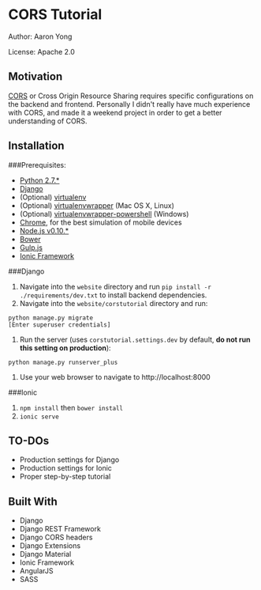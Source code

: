 CORS Tutorial
=============

Author: Aaron Yong

License: Apache 2.0

Motivation
----------

[CORS](https://developer.mozilla.org/en-US/docs/Web/HTTP/Access_control_CORS) or Cross Origin Resource Sharing requires specific configurations on the backend and frontend.  Personally I didn't really have much experience with CORS, and made it a weekend project in order to get a better understanding of CORS.

Installation
------------

###Prerequisites:

- [Python 2.7.*](https://www.python.org/downloads/)
- [Django](https://djangoproject.com)
- (Optional) [virtualenv](https://virtualenv.pypa.io/en/latest/)
- (Optional) [virtualenvwrapper](https://virtualenvwrapper.readthedocs.org/en/latest/) (Mac OS X, Linux)
- (Optional) [virtualenvwrapper-powershell](https://pypi.python.org/pypi/virtualenvwrapper-powershell) (Windows)
- [Chrome](http://www.google.com/chrome/), for the best simulation of mobile devices
- [Node.js v0.10.*](http://nodejs.org/dist/)
- [Bower](http://bower.io)
- [Gulp.js](http://gulpjs.com/)
- [Ionic Framework](http://ionicframework.com)


###Django

1. Navigate into the `website` directory and run `pip install -r ./requirements/dev.txt` to install backend dependencies.
1. Navigate into the `website/corstutorial` directory and run:

  ```
  python manage.py migrate
  [Enter superuser credentials]
  ```
1. Run the server (uses `corstutorial.settings.dev` by default, __do not run this setting on production__):

  ```
  python manage.py runserver_plus
  ```
1. Use your web browser to navigate to http://localhost:8000

###Ionic

1. `npm install` then `bower install`
1. `ionic serve`

TO-DOs
------

- Production settings for Django
- Production settings for Ionic
- Proper step-by-step tutorial

Built With
----------

- Django
- Django REST Framework
- Django CORS headers
- Django Extensions
- Django Material
- Ionic Framework
- AngularJS
- SASS
